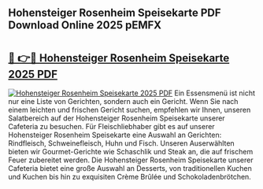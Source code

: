 ## Hohensteiger Rosenheim Speisekarte PDF Download Online 2025 pEMFX

# <h2><a href="http://gc8n3e.nevu.top/?p=Hohensteiger+Rosenheim+Speisekarte">🔗 👉🔴 Hohensteiger Rosenheim Speisekarte 2025 PDF</a></h2>

[![Hohensteiger Rosenheim Speisekarte 2025 PDF](https://i.imgur.com/dBaPXMq.png)](http://gc8n3e.nevu.top/?p=Hohensteiger+Rosenheim+Speisekarte)
Ein Essensmenü ist nicht nur eine Liste von Gerichten, sondern auch ein Gericht. Wenn Sie nach einem leichten und frischen Gericht suchen, empfehlen wir Ihnen, unseren Salatbereich auf der Hohensteiger Rosenheim Speisekarte unserer Cafeteria zu besuchen. Für Fleischliebhaber gibt es auf unserer Hohensteiger Rosenheim Speisekarte eine Auswahl an Gerichten: Rindfleisch, Schweinefleisch, Huhn und Fisch. Unseren Auserwählten bieten wir Gourmet-Gerichte wie Schaschlik und Steak an, die auf frischem Feuer zubereitet werden. Die Hohensteiger Rosenheim Speisekarte unserer Cafeteria bietet eine große Auswahl an Desserts, von traditionellen Kuchen und Kuchen bis hin zu exquisiten Crème Brûlée und Schokoladenbrötchen.
